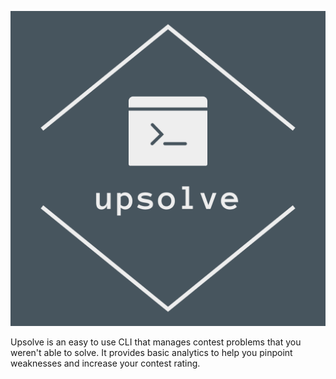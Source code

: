 ![](/docs/logo.png)

Upsolve is an easy to use CLI that manages contest problems that you weren't able to solve. It provides basic analytics to help you pinpoint weaknesses and increase your contest rating.
